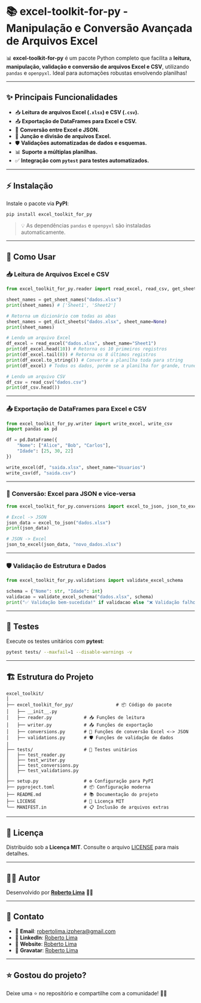 # 📚 **excel-toolkit-for-py - Manipulação e Conversão Avançada de Arquivos Excel**

📊 **excel-toolkit-for-py** é um pacote Python completo que facilita a **leitura, manipulação, validação e conversão de arquivos Excel e CSV**, utilizando `pandas` e `openpyxl`. Ideal para automações robustas envolvendo planilhas!

---

## ✨ **Principais Funcionalidades**

- 📥 **Leitura de arquivos Excel (`.xlsx`) e CSV (`.csv`).**
- 📤 **Exportação de DataFrames para Excel e CSV.**
- 🔄 **Conversão entre Excel e JSON.**
- 🔗 **Junção e divisão de arquivos Excel.**
- 🛡️ **Validações automatizadas de dados e esquemas.**
- 📊 **Suporte a múltiplas planilhas.**
- ✅ **Integração com `pytest` para testes automatizados.**

---

## ⚡ **Instalação**

Instale o pacote via **PyPI**:

```bash
pip install excel_toolkit_for_py
```

> 💡 As dependências `pandas` e `openpyxl` são instaladas automaticamente.

---

## 🚀 **Como Usar**

### 📥 **Leitura de Arquivos Excel e CSV**

```python
from excel_toolkit_for_py.reader import read_excel, read_csv, get_sheet_names, get_dict_sheets

sheet_names = get_sheet_names("dados.xlsx")
print(sheet_names) # ['Sheet1', 'Sheet2']

# Retorna um dicionário com todas as abas
sheet_names = get_dict_sheets("dados.xlsx", sheet_name=None)
print(sheet_names)

# Lendo um arquivo Excel
df_excel = read_excel("dados.xlsx", sheet_name="Sheet1")
print(df_excel.head(10)) # Retorna os 10 primeiros registros
print(df_excel.tail(8)) # Retorna os 8 últimos registros
print(df_excel.to_string()) # Converte a planilha toda para string
print(df_excel) # Todos os dados, porém se a planilha for grande, trunca

# Lendo um arquivo CSV
df_csv = read_csv("dados.csv")
print(df_csv.head())
```

---

### 📤 **Exportação de DataFrames para Excel e CSV**

```python
from excel_toolkit_for_py.writer import write_excel, write_csv
import pandas as pd

df = pd.DataFrame({
    "Nome": ["Alice", "Bob", "Carlos"],
    "Idade": [25, 30, 22]
})

write_excel(df, "saida.xlsx", sheet_name="Usuarios")
write_csv(df, "saida.csv")
```

---

### 🔄 **Conversão: Excel para JSON e vice-versa**

```python
from excel_toolkit_for_py.conversions import excel_to_json, json_to_excel

# Excel -> JSON
json_data = excel_to_json("dados.xlsx")
print(json_data)

# JSON -> Excel
json_to_excel(json_data, "novo_dados.xlsx")
```

---

### 🛡️ **Validação de Estrutura e Dados**

```python
from excel_toolkit_for_py.validations import validate_excel_schema

schema = {"Nome": str, "Idade": int}
validacao = validate_excel_schema("dados.xlsx", schema)
print("✅ Validação bem-sucedida!" if validacao else "❌ Validação falhou.")
```

---

## 🧪 **Testes**

Execute os testes unitários com **pytest**:

```bash
pytest tests/ --maxfail=1 --disable-warnings -v
```

---

## 🏗 **Estrutura do Projeto**

```
excel_toolkit/
│
├── excel_toolkit_for_py/                # 📦 Código do pacote
│   ├── __init__.py
│   ├── reader.py            # 📥 Funções de leitura
│   ├── writer.py            # 📤 Funções de exportação
│   ├── conversions.py       # 🔄 Funções de conversão Excel <-> JSON
│   ├── validations.py       # 🛡️ Funções de validação de dados
│
├── tests/                   # 🧪 Testes unitários
│   ├── test_reader.py
│   ├── test_writer.py
│   ├── test_conversions.py
│   ├── test_validations.py
│
├── setup.py                 # ⚙️ Configuração para PyPI
├── pyproject.toml           # 📦 Configuração moderna
├── README.md                # 📚 Documentação do projeto
├── LICENSE                  # 📜 Licença MIT
└── MANIFEST.in              # 📋 Inclusão de arquivos extras
```

---

## 📝 **Licença**

Distribuído sob a **Licença MIT**. Consulte o arquivo [LICENSE](LICENSE) para mais detalhes.

---

## 👨‍💻 **Autor**

Desenvolvido por **[Roberto Lima](https://robertolima-developer.vercel.app/)** 🚀✨

---

## 💬 **Contato**

- 📧 **Email**: robertolima.izphera@gmail.com
- 💼 **LinkedIn**: [Roberto Lima](https://www.linkedin.com/in/roberto-lima-01/)
- 💼 **Website**: [Roberto Lima](https://robertolima-developer.vercel.app/)
- 💼 **Gravatar**: [Roberto Lima](https://gravatar.com/deliciouslyautomaticf57dc92af0)

---

## ⭐ **Gostou do projeto?**

Deixe uma ⭐ no repositório e compartilhe com a comunidade! 🚀✨
